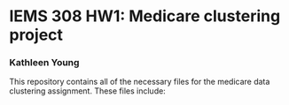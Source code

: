 # IEMS 308 HW1: Medicare clustering project
### Kathleen Young

This repository contains all of the necessary files for the medicare data clustering assignment. These files include:
